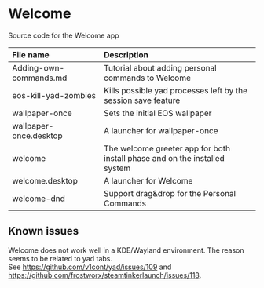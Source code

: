 # Welcome

Source code for the Welcome app


File name | Description
:---- | :------- 
Adding-own-commands.md | Tutorial about adding personal commands to Welcome
eos-kill-yad-zombies | Kills possible yad processes left by the session save feature
wallpaper-once | Sets the initial EOS wallpaper
wallpaper-once.desktop | A launcher for wallpaper-once
welcome | The welcome greeter app for both install phase and on the installed system
welcome.desktop | A launcher for Welcome
welcome-dnd | Support drag&drop for the Personal Commands

## Known issues

Welcome does not work well in a KDE/Wayland environment. The reason seems to be related to yad tabs.<br>
See https://github.com/v1cont/yad/issues/109 and https://github.com/frostworx/steamtinkerlaunch/issues/118.

